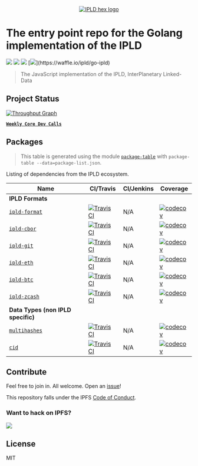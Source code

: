<div align="center">
  <a href="https://ipld.io"><img src="https://ipld.io/img/ipld-logo.png" alt="IPLD hex logo" /></a>
</div>

# The entry point repo for the Golang implementation of the IPLD

[![](https://img.shields.io/badge/made%20by-Protocol%20Labs-blue.svg?style=flat-square)](http://protocol.ai)
[![](https://img.shields.io/badge/project-ipld-blue.svg?style=flat-square)](http://ipld.io/)
[![](https://img.shields.io/badge/freenode-%23ipfs-blue.svg?style=flat-square)](http://webchat.freenode.net/?channels=%23ipfs)
[![](https://img.shields.io/badge/pm-waffle-blue.svg?style=flat-square")](https://waffle.io/ipld/go-ipld)

> The JavaScript implementation of the IPLD, InterPlanetary Linked-Data

## Project Status

[![Throughput Graph](https://graphs.waffle.io/ipld/go-ipld/throughput.svg)](https://waffle.io/ipld/go-ipld/metrics/throughput)

[**`Weekly Core Dev Calls`**](https://github.com/ipfs/pm/issues/674)

## Packages

> This table is generated using the module [`package-table`](https://github.com/ipfs-shipyard/package-table) with `package-table --data=package-list.json`.

Listing of dependencies from the IPLD ecosystem.

| Name | CI/Travis | CI/Jenkins | Coverage |
| ---------|---------|---------|--------- |
| **IPLD Formats** |
| [`ipld-format`](//github.com/ipfs/go-ipld-format) | [![Travis CI](https://travis-ci.org/ipfs/go-ipld-format.svg?branch=master)](https://travis-ci.org/ipfs/go-ipld-format) | N/A | [![codecov](https://codecov.io/gh/ipfs/go-ipld-format/branch/master/graph/badge.svg)](https://codecov.io/gh/ipfs/go-ipld-format) |
| [`ipld-cbor`](//github.com/ipfs/go-ipld-cbor) | [![Travis CI](https://travis-ci.org/ipfs/go-ipld-cbor.svg?branch=master)](https://travis-ci.org/ipfs/go-ipld-cbor) | N/A | [![codecov](https://codecov.io/gh/ipfs/go-ipld-cbor/branch/master/graph/badge.svg)](https://codecov.io/gh/ipfs/go-ipld-cbor) |
| [`ipld-git`](//github.com/ipfs/go-ipld-git) | [![Travis CI](https://travis-ci.org/ipfs/go-ipld-git.svg?branch=master)](https://travis-ci.org/ipfs/go-ipld-git) | N/A | [![codecov](https://codecov.io/gh/ipfs/go-ipld-git/branch/master/graph/badge.svg)](https://codecov.io/gh/ipfs/go-ipld-git) |
| [`ipld-eth`](//github.com/ipfs/go-ipld-eth) | [![Travis CI](https://travis-ci.org/ipfs/go-ipld-eth.svg?branch=master)](https://travis-ci.org/ipfs/go-ipld-eth) | N/A | [![codecov](https://codecov.io/gh/ipfs/go-ipld-eth/branch/master/graph/badge.svg)](https://codecov.io/gh/ipfs/go-ipld-eth) |
| [`ipld-btc`](//github.com/ipfs/go-ipld-btc) | [![Travis CI](https://travis-ci.org/ipfs/go-ipld-btc.svg?branch=master)](https://travis-ci.org/ipfs/go-ipld-btc) | N/A | [![codecov](https://codecov.io/gh/ipfs/go-ipld-btc/branch/master/graph/badge.svg)](https://codecov.io/gh/ipfs/go-ipld-btc) |
| [`ipld-zcash`](//github.com/ipfs/go-ipld-zcash) | [![Travis CI](https://travis-ci.org/ipfs/go-ipld-zcash.svg?branch=master)](https://travis-ci.org/ipfs/go-ipld-zcash) | N/A | [![codecov](https://codecov.io/gh/ipfs/go-ipld-zcash/branch/master/graph/badge.svg)](https://codecov.io/gh/ipfs/go-ipld-zcash) |
| **Data Types (non IPLD specific)** |
| [`multihashes`](//github.com/multiformats/go-multihash) | [![Travis CI](https://travis-ci.org/multiformats/go-multihash.svg?branch=master)](https://travis-ci.org/multiformats/go-multihash) | N/A | [![codecov](https://codecov.io/gh/multiformats/go-multihash/branch/master/graph/badge.svg)](https://codecov.io/gh/multiformats/go-multihash) |
| [`cid`](//github.com/ipfs/go-cid) | [![Travis CI](https://travis-ci.org/ipfs/go-cid.svg?branch=master)](https://travis-ci.org/ipfs/go-cid) | N/A | [![codecov](https://codecov.io/gh/ipfs/go-cid/branch/master/graph/badge.svg)](https://codecov.io/gh/ipfs/go-cid) |

## Contribute

Feel free to join in. All welcome. Open an [issue](https://github.com/ipld/go-ipld/issues)!

This repository falls under the IPFS [Code of Conduct](https://github.com/ipfs/community/blob/master/code-of-conduct.md).

### Want to hack on IPFS?

[![](https://cdn.rawgit.com/jbenet/contribute-ipfs-gif/master/img/contribute.gif)](https://github.com/ipfs/community/blob/master/contributing.md)

## License

MIT
